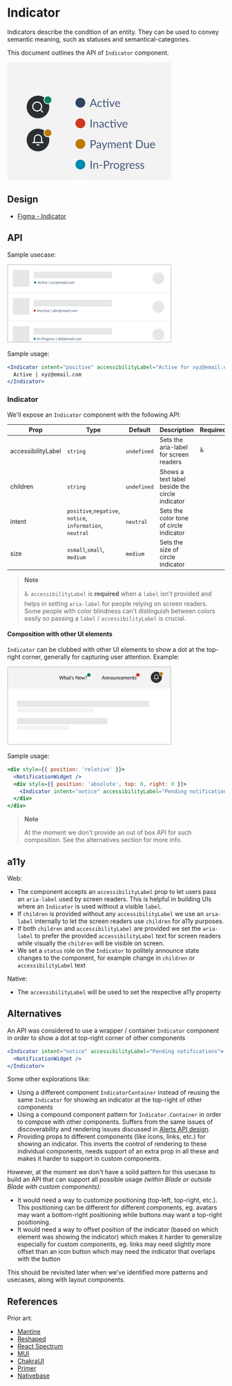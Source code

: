 # Indicator

Indicators describe the condition of an entity. They can be used to convey semantic meaning, such as statuses and semantical-categories.

This document outlines the API of `Indicator` component.

<img src="./indicator-thumbnail.png" width="380" alt="" />

## Design

- [Figma - Indicator](https://www.figma.com/file/jubmQL9Z8V7881ayUD95ps/Blade---Payment-Light?node-id=8224%3A1)

## API

Sample usecase:

<img src="./with-label.png" width="380" alt="" />

Sample usage:

```jsx
<Indicator intent="positive" accessibilityLabel="Active for xyz@email.com">
  Active | xyz@email.com
</Indicator>
```

### Indicator

We'll expose an `Indicator` component with the following API:

| Prop               | Type                                                      | Default     | Description                                    | Required |
| ------------------ | --------------------------------------------------------- | ----------- | ---------------------------------------------- | -------- |
| accessibilityLabel | `string`                                                  | `undefined` | Sets the aria-label for screen readers         | ♿️      |
| children           | `string`                                                  | `undefined` | Shows a text label beside the circle indicator |          |
| intent             | `positive`,`negative`, `notice`, `information`, `neutral` | `neutral`   | Sets the color tone of circle indicator        |          |
| size               | `xsmall`,`small`, `medium`                                | `medium`    | Sets the size of circle indicator              |          |

> **Note**
>
> ♿ `accessibilityLabel` is **required** when a `label` isn't provided and helps in setting `aria-label` for people relying on screen readers. Some people with color blindness can't distinguish between colors easily so passing a `label` / `accessibilityLabel` is crucial.

#### Composition with other UI elements

`Indicator` can be clubbed with other UI elements to show a dot at the top-right corner, generally for capturing user attention. Example:

<img src="./with-other-components.png" width="380" alt="" />

Sample usage:

```jsx
<div style={{ position: 'relative' }}>
  <NotificationWidget />
  <div style={{ position: 'absolute', top: 0, right: 0 }}>
    <Indicator intent="notice" accessibilityLabel="Pending notifications" />
  </div>
</div>
```

> **Note**
>
> At the moment we don't provide an out of box API for such composition. See the alternatives section for more info.

## a11y

Web:

- The component accepts an `accessibilityLabel` prop to let users pass an `aria-label` used by screen readers. This is helpful in building UIs where an `Indicator` is used without a visible `label`.
- If `children` is provided without any `accessibilityLabel` we use an `aria-label` internally to let the screen readers use `children` for a11y purposes.
- If both `children` and `accessibilityLabel` are provided we set the `aria-label` to prefer the provided `accessibilityLabel` text for screen readers while visually the `children` will be visible on screen.
- We set a `status` role on the `Indicator` to politely announce state changes to the component, for example change in `children` or `accessibilityLabel` text

Native:

- The `accessibilityLabel` will be used to set the respective a11y property

## Alternatives

An API was considered to use a wrapper / container `Indicator` component in order to show a dot at top-right corner of other components

```jsx
<Indicator intent="notice" accessibilityLabel="Pending notifications">
  <NotificationWidget />
</Indicator>
```

Some other explorations like:

- Using a different component `IndicatorContainer` instead of reusing the same `Indicator` for showing an indicator at the top-right of other components
- Using a compound component pattern for `Indicator.Container` in order to compose with other components. Suffers from the same issues of discoverability and rendering issues discussed in [Alerts API design](../../Alert/_decisions/decisions.md).
- Providing props to different components (like icons, links, etc.) for showing an indicator. This inverts the control of rendering to these individual components, needs support of an extra prop in all these and makes it harder to support in custom components.

However, at the moment we don't have a solid pattern for this usecase to build an API that can support all possible usage _(within Blade or outside Blade with custom components)_:

- It would need a way to customize positioning (top-left, top-right, etc.). This positioning can be different for different components, eg. avatars may want a bottom-right positioning while buttons may want a top-right positioning.
- It would need a way to offset position of the indicator (based on which element was showing the indicator) which makes it harder to generalize especially for custom components, eg. links may need slightly more offset than an icon button which may need the indicator that overlaps with the button

This should be revisited later when we've identified more patterns and usecases, along with layout components.

## References

Prior art:

- [Mantine](https://mantine.dev/core/indicator/)
- [Reshaped](https://reshaped.so/content/docs/components/badge)
- [React Spectrum](https://react-spectrum.adobe.com/react-spectrum/StatusLight.html)
- [MUI](https://mui.com/material-ui/react-badge/)
- [ChakraUI](https://chakra-ui.com/docs/components/avatar/usage)
- [Primer](https://primer.style/react/AvatarPair)
- [Nativebase](https://docs.nativebase.io/avatar)
